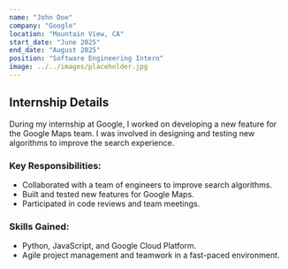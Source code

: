 ```yaml
---
name: "John Doe"
company: "Google"
location: "Mountain View, CA"
start_date: "June 2025"
end_date: "August 2025"
position: "Software Engineering Intern"
image: ../../images/placeholder.jpg
---
```


## Internship Details

During my internship at Google, I worked on developing a new feature for the Google Maps team. I was involved in designing and testing new algorithms to improve the search experience.

### Key Responsibilities:
- Collaborated with a team of engineers to improve search algorithms.
- Built and tested new features for Google Maps.
- Participated in code reviews and team meetings.

### Skills Gained:
- Python, JavaScript, and Google Cloud Platform.
- Agile project management and teamwork in a fast-paced environment.
